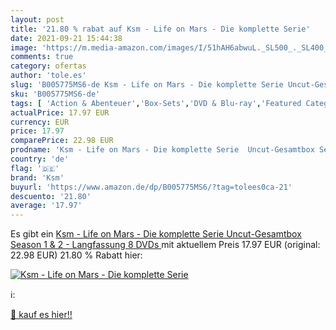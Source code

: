 ```yaml
---
layout: post
title: '21.80 % rabat auf Ksm - Life on Mars - Die komplette Serie'
date: 2021-09-21 15:44:38
image: 'https://m.media-amazon.com/images/I/51hAH6abwuL._SL500_._SL400_.jpg'
comments: true
category: ofertas
author: 'tole.es'
slug: 'B005775MS6-de Ksm - Life on Mars - Die komplette Serie Uncut-Gesamtbox...'
sku: 'B005775MS6-de'
tags: [ 'Action & Abenteuer','Box-Sets','DVD & Blu-ray','Featured Categories','Krimi','Science Fiction','Serien & TV-Produktionen','Thriller','ksm', ]
actualPrice: 17.97 EUR
currency: EUR
price: 17.97
comparePrice: 22.98 EUR
prodname: 'Ksm - Life on Mars - Die komplette Serie  Uncut-Gesamtbox Season 1 & 2 - Langfassung   8 DVDs '
country: 'de'
flag: '🇩🇪'
brand: 'Ksm'
buyurl: 'https://www.amazon.de/dp/B005775MS6/?tag=tolees0ca-21'
descuento: '21.80'
average: '17.97'
---
```


Es gibt ein [Ksm - Life on Mars - Die komplette Serie  Uncut-Gesamtbox Season 1 & 2 - Langfassung   8 DVDs ](https://www.amazon.de/dp/B005775MS6/?tag=tolees0ca-21) mit aktuellem Preis 17.97 EUR (original: 22.98 EUR) 21.80 % Rabatt hier:

[![Ksm - Life on Mars - Die komplette Serie](https://m.media-amazon.com/images/I/51hAH6abwuL._SL500_._SL400_.jpg)](https://www.amazon.de/dp/B005775MS6/?tag=tolees0ca-21)

ℹ️:


[🛒 kauf es hier!!](https://www.amazon.de/dp/B005775MS6/?tag=tolees0ca-21)
